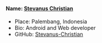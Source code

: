 #### Name: [Stevanus Christian](https://github.com/Stevanus-Christian)

- Place: Palembang, Indonesia
- Bio: Android and Web developer
- GitHub: [Stevanus-Christian](https://github.com/Stevanus-Christian)
